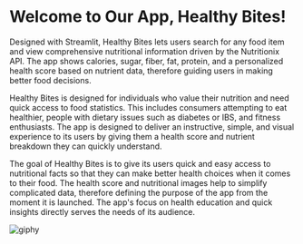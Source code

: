 # Welcome to Our App, Healthy Bites!

Designed with Streamlit, Healthy Bites lets users search for any food item and view comprehensive nutritional information driven by the Nutritionix API.  The app shows calories, sugar, fiber, fat, protein, and a personalized health score based on nutrient data, therefore guiding users in making better food decisions.

Healthy Bites is designed for individuals who value their nutrition and need quick access to food statistics. This includes consumers attempting to eat healthier, people with dietary issues such as diabetes or IBS, and fitness enthusiasts. The app is designed to deliver an instructive, simple, and visual experience to its users by giving them a health score and nutrient breakdown they can quickly understand. 

The goal of Healthy Bites is to give its users quick and easy access to nutritional facts so that they can make better health choices when it comes to their food. The health score and nutritional images help to simplify complicated data, therefore defining the purpose of the app from the moment it is launched. The app's focus on health education and quick insights directly serves the needs of its audience. 


![giphy ](https://media3.giphy.com/media/v1.Y2lkPTc5MGI3NjExdmpvaGp3bXZmNWoyOTJnZzZteGR4dGphcmJ5bDVneGlpZ2I3ZXltbiZlcD12MV9pbnRlcm5hbF9naWZfYnlfaWQmY3Q9Zw/MXiWqZBY45qiJ818nX/giphy.gif)
